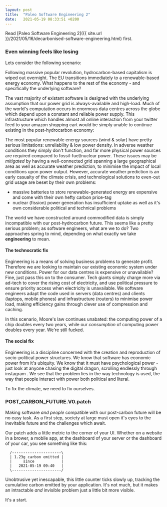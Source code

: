 ```yaml
---
layout: post
title:  "Paleo Software Engineering 2"
date:   2021-05-19 08:33:51 +0200
---
```


Read [Paleo Software Engineering 2]({{ site.url }}/2021/05/16/decarbonised-software-engineering.html) first.

### Even winning feels like losing

Lets consider the following scenario:

Following massive popular revolution, hydrocarbon-based capitalism is wiped out overnight. 
The EU transitions immediately to a renewable-based energy economy. 
What happens to the rest of the economy - and specifically the underlying software?

The vast majority of existant software is designed with the underlying assumption that our power grid is always-available and high-load.
Much of the world's computation occurs in enormous data centres across the globe which depend upon a constant and reliable power supply.
This infrastructure which handles almost all online interaction from your twitter feed to your amazon shopping cart
would be simply unable to continue existing in the post-hydrocarbon economy:

The most popular renewable energy sources (wind & solar) have pretty serious limitations: unreliability & low power density.
In adverse weather conditions they simply don't function, 
and far more physical power sources are required compared to fossil-fuel/nuclear power.
These issues may be *mitigated* by having a well-connected grid spanning a large geographical area as well as accurate weather prediction,
to minimise the impact of local conditions upon power output.
However, accurate weather prediction is an early casualty of the climate crisis, and technological solutions to even-out grid usage 
are beset by their own problems:
 - massive batteries to store renewable-generated energy are expensive and come with their own hefty carbon price-tag
 - nuclear (fission) power generation has insufficient uptake as well as it's own considerable political and technical problems

The world we have constructed around commodified data is simply incompatible with our post-hydrocarbon future.
This seems like a pretty serious problem; as software engineers, what are we to do? 
Two approaches spring to mind, depending on what exactly we take **engineering** to mean.

#### The technocratic fix

Engineering is a means of solving business problems to generate profit. 
Therefore we are looking to maintain our existing economic system under new conditions.
Power for our data centres is expensive or unavailable? Fine, just pass this on to the consumer.
Tech giants simply charge more via ad-tech to cover the rising cost of electricity, 
and use political pressure to ensure priority access when electricity is unavailable.
We software engineers adapt the code used in servers (data centres) and clients (laptops, mobile phones)
and infrastructure (routers) to minimise power load, making efficiency gains through clever use of compression and caching.

In this scenario, Moore's law continues unabated: the computing power of a chip doubles every two years, 
while our *consumption* of computing power doubles every year. We're still fucked.

#### The social fix

Engineering is a discipline concerned with the creation and reproduction of socio-political power structures.
We know that software has economic power from it's ubiquity.
We know that it must have psychological power - just look at anyone chasing the digital dragon, scrolling endlessly through instagram .
We see that the problem lies in the way technology is used, the way that people interact with power both political and literal.

To fix the climate, we need to fix ourselves.

### POST_CARBON_FUTURE.V0.patch

Making software *and people* compatible with our post-carbon future will be no easy task.
As a first step, society at large must open it's eyes to the inevitable future and the challenges which await.

Our patch adds a little metric to the corner of your UI.
Whether on a website in a brower, a mobile app, at the dashboard of your server or the dashboard of your car, you see something like this:

```
  /----------------------\
  | 1.23g carbon emitted |
  |     since            |
  |   2021-05-19 09:40   |
  \----------------------/
```

Unobtrusive yet inescapable, this little counter ticks slowly up, tracking the cumulative carbon emitted by your application.
It's not much, but it makes an intractable *and* invisible problem just a little bit more visible.

It's a start.
